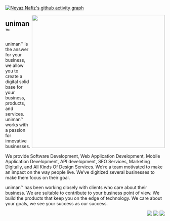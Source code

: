 [![Neyaz Nafiz's github activity graph](https://github-readme-activity-graph.vercel.app/graph?username=uniman&theme=react-dark&bg_color=dark&color=777777&line=5194f0&point=5194f0&hide_border=true)](https://github.com/ashutosh00710/github-readme-activity-graph)

<img src="https://github-readme-stats.vercel.app/api?username=uniman&show_icons=true&theme=graywhite&line_height=38" width="420" align="right">

 <div align="left">

## uniman™

uniman™ is the answer for your business, we allow you to create a digital solid base for your business, products, and services. uniman™ works with a passion for innovative businesses.

We provide Software Development, Web Application Development, Mobile Application Development, API development, SEO Services, Marketing Digitally, and All Kinds Of Design Services. We’re a team motivated to make an impact on the way people live. We’ve digitized several businesses to make them focus on their goal.

uniman™ has been working closely with clients who care about their business. We are suitable to contribute to your business point of view. We build the products that keep you on the edge of technology. We care about your goals, we see your success as our success.

</div>

<div align="right">
 
<a href="https://uniman.xyz/" target="_blank"><img src="https://img.shields.io/badge/www.uniman.xyz-white?style=for-the-badge&logoColor=000000"></a> 
<a href="https://www.linkedin.com/company/uniman-sc" target="_blank"><img src="https://img.shields.io/badge/LinkedIn-0077B5?style=for-the-badge&logo=linkedin&logoColor=white"></a>
<a href="https://www.facebook.com/unima.xyz" target="_blank"><img src="https://img.shields.io/badge/Facebook-1877F2?style=for-the-badge&logo=facebook&logoColor=white"></a>

</div>
